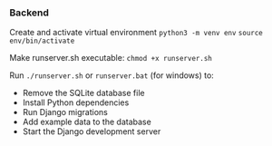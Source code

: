 ### Backend

Create and activate virtual environment
```python3 -m venv env```
```source env/bin/activate```

Make runserver.sh executable:
```chmod +x runserver.sh```

Run ```./runserver.sh``` or ```runserver.bat``` (for windows) to:

- Remove the SQLite database file
- Install Python dependencies
- Run Django migrations
- Add example data to the database
- Start the Django development server



